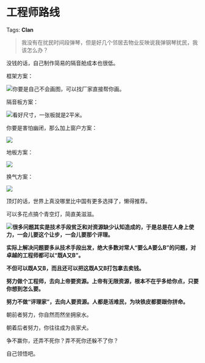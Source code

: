 # 工程师路线

Tags: **Clan**

> 我没有在扰民时间段弹琴，但是好几个邻居去物业反映说我弹钢琴扰民，我该怎么办？



没钱的话，自己制作简易的隔音舱成本也很低。

框架方案：

![](https://picx.zhimg.com/50/v2-1984c62c412b5c5ad76b162c86e7ad48_720w.jpg?source=1940ef5c)你要是自己不会画图，可以找厂家直接帮你画。

  


隔音板方案：

![](https://pic1.zhimg.com/50/v2-37cfb3ea14f3669dfe27e80b73b5db19_720w.jpg?source=1940ef5c)看好尺寸，一张板就是2平米。

你要是害怕幽闭，那么加上窗户方案：

![](https://picx.zhimg.com/50/v2-1330b4c7a0b4c19db49ed365fcf8d517_720w.jpg?source=1940ef5c)  


地板方案：

![](https://picx.zhimg.com/50/v2-f91546b4dacc341db206b5c8341f59ec_720w.jpg?source=1940ef5c)  


换气方案：

![](https://picx.zhimg.com/50/v2-1b808fb854210c57be049270c2cb46fb_720w.jpg?source=1940ef5c)  


顶灯的话，世界上真没哪里比中国有更多选择了，懒得推荐。

可以多花点搞个青空灯，简直美滋滋。

![](https://pica.zhimg.com/50/v2-bc21cedd26f81920da083aaf84c98f90_720w.jpg?source=1940ef5c)**很多问题其实是技术手段贫乏和对资源缺少认知造成的，于是总是在人身上使力，一会儿要这个让步，一会儿要那个评理。**

**实际上解决问题要多从技术手段出发，绝大多数对常人“要么A要么B”的问题，对卓越的工程师都可以“既A又B”。**

**不但可以既A又B，而且还可以把这既A又B打包拿去卖钱。**

  


**努力做个工程师，去向上帝要资源。上帝有无限资源，根本不在乎多给你点，只要你想到怎么要。**

**努力不做“评理家”，去向人要资源。人都是活难民，为块铁皮都要跟你拼命。**

  


朝前者努力，你自然而然坐拥泉水。

朝着后者努力，你往往成为丧家犬。

争不赢你，还弄不死你？弄不死你还躲不了你？

  


自己领悟吧。



